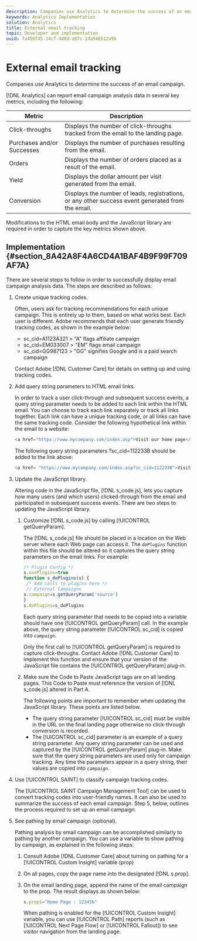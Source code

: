 ```yaml
---
description: Companies use Analytics to determine the success of an email campaign.
keywords: Analytics Implementation
solution: Analytics
title: External email tracking
topic: Developer and implementation
uuid: fa450f45-14cf-4d0d-a87c-14a946512a9b
---
```


# External email tracking

Companies use Analytics to determine the success of an email campaign.

 [!DNL Analytics] can report email campaign analysis data in several key metrics, including the following: 

|  Metric  | Description  |
|---|---|
|  Click-throughs  | Displays the number of click-throughs tracked from the email to the landing page.  |
|  Purchases and/or Successes  | Displays the number of purchases resulting from the email.  |
|  Orders  | Displays the number of orders placed as a result of the email.  |
|  Yield  | Displays the dollar amount per visit generated from the email.  |
|  Conversion  | Displays the number of leads, registrations, or any other success event generated from the email.  |

Modifications to the HTML email body and the JavaScript library are required in order to capture the key metrics shown above.

## Implementation {#section_8A42A8F4A6CD4A1BAF4B9F99F709AF7A}

There are several steps to follow in order to successfully display email campaign analysis data. The steps are described as follows:

1. Create unique tracking codes.

   Often, users ask for tracking recommendations for each unique campaign. This is entirely up to them, based on what works best. Each user is different. Adobe recommends that each user generate friendly tracking codes, as shown in the example below:

    * sc_cid=A1123A321 > "A" flags affiliate campaign 
    * sc_cid=EM033007 > "EM" flags email campaign 
    * sc_cid=GG987123 > "GG" signifies Google and is a paid search campaign

   Contact Adobe [!DNL Customer Care] for details on setting up and using tracking codes.

1. Add query string parameters to HTML email links.

   In order to track a user click-through and subsequent success events, a query string parameter needs to be added to each link within the HTML email. You can choose to track each link separately or track all links together. Each link can have a unique tracking code, or all links can have the same tracking code. Consider the following hypothetical link within the email to a website:

   ```js
   <a href="https://www.mycompany.com/index.asp">Visit our home page</a>
   ```

   The following query string parameters ?sc_cid=112233B should be added to the link above:

   ```js
   <a href= "https://www.mycompany.com/index.asp?sc_cid=112233B">Visit our home page</a>
   ```

1. Update the JavaScript library.

   Altering code in the JavaScript file, [!DNL s_code.js], lets you capture how many users (and which users) clicked-through from the email and participated in subsequent success events. There are two steps to updating the JavaScript library.

    1. Customize [!DNL s_code.js] by calling [!UICONTROL getQueryParam].

       The [!DNL s_code.js] file should be placed in a location on the Web server where each Web page can access it. The *`doPlugins`* function within this file should be altered so it captures the query string parameters on the email links. For example:

       ```js    
       /* Plugin Config */ 
       s.usePlugins=true 
       function s_doPlugins(s) { 
        /* Add calls to plugins here */ 
        // External Campaigns 
       s.campaign=s.getQueryParam('source') 
       } 
       s.doPlugins=s_doPlugins 
       
       ```    
    
       Each query string parameter that needs to be copied into a variable should have one [!UICONTROL getQueryParam] call. In the example above, the query string parameter [!UICONTROL sc_cid] is copied into *`campaign`*.

       Only the first call to [!UICONTROL getQueryParam] is required to capture click-throughs. Contact Adobe [!DNL Customer Care] to implement this function and ensure that your version of the JavaScript file contains the [!UICONTROL getQueryParam] plug-in.
    
    1. Make sure the Code to Paste JavaScript tags are on all landing pages. This Code to Paste must reference the version of [!DNL s_code.js] altered in Part A.

       The following points are important to remember when updating the JavaScript library. These points are listed below.

        * The query string parameter [!UICONTROL sc_cid] must be visible in the URL on the final landing page otherwise no click-through conversion is recorded.
        * The [!UICONTROL sc_cid] parameter is an example of a query string parameter. Any query string parameter can be used and captured by the [!UICONTROL getQueryParam] plug-in. Make sure that the query string parameters are used only for campaign tracking. Any time the parameters appear in a query string, their values are copied into *`campaign`*.

1. Use [!UICONTROL SAINT] to classify campaign tracking codes.

   The [!UICONTROL SAINT Campaign Management Tool] can be used to convert tracking codes into user-friendly names. It can also be used to summarize the success of each email campaign. Step 5, below, outlines the process required to set up an email campaign.

1. See pathing by email campaign (optional).

   Pathing analysis by email campaign can be accomplished similarly to pathing by another campaign. You can use a variable to show pathing by campaign, as explained in the following steps:

    1. Consult Adobe [!DNL Customer Care] about turning on pathing for a [!UICONTROL Custom Insight] variable (prop) 
    
    1. On all pages, copy the page name into the designated [!DNL s.prop].
    1. On the email landing page, append the name of the email campaign to the prop. The result displays as shown below:     
    
       ```js    
       s.prop1="Home Page : 123456"
       ```    
    
       When pathing is enabled for the [!UICONTROL Custom Insight] variable, you can use [!UICONTROL Path] reports (such as [!UICONTROL Next Page Flow] or [!UICONTROL Fallout]) to see visitor navigation from the landing page.

